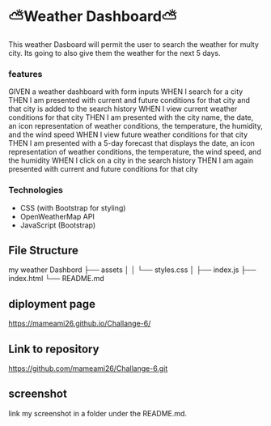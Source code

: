 # ⛅Weather Dashboard⛅

This weather Dasboard will permit the user to search the weather for multy city. 
Its going to also give them the weather for the next 5 days.

### features

GIVEN a weather dashboard with form inputs
WHEN I search for a city
THEN I am presented with current and future conditions for that city and that city is added to the search history
WHEN I view current weather conditions for that city
THEN I am presented with the city name, the date, an icon representation of weather conditions, the temperature, the humidity, and the wind speed
WHEN I view future weather conditions for that city
THEN I am presented with a 5-day forecast that displays the date, an icon representation of weather conditions, the temperature, the wind speed, and the humidity
WHEN I click on a city in the search history
THEN I am again presented with current and future conditions for that city

### Technologies

- CSS (with Bootstrap for styling)
- OpenWeatherMap API
- JavaScript (Bootstrap)

## File Structure
my weather Dashbord
├── assets
│ │ └── styles.css
│ ├── index.js
├── index.html
└── README.md

## diployment page

https://mameami26.github.io/Challange-6/

## Link to repository

https://github.com/mameami26/Challange-6.git

## screenshot

link my screenshot in a folder under the README.md.
